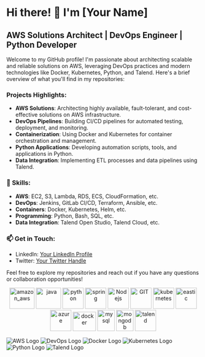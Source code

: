# Hi there! 👋 I'm [Your Name]

## AWS Solutions Architect | DevOps Engineer | Python Developer

Welcome to my GitHub profile! I'm passionate about architecting scalable and reliable solutions on AWS, leveraging DevOps practices and modern technologies like Docker, Kubernetes, Python, and Talend. Here's a brief overview of what you'll find in my repositories:

### Projects Highlights:

- **AWS Solutions**: Architecting highly available, fault-tolerant, and cost-effective solutions on AWS infrastructure.
- **DevOps Pipelines**: Building CI/CD pipelines for automated testing, deployment, and monitoring.
- **Containerization**: Using Docker and Kubernetes for container orchestration and management.
- **Python Applications**: Developing automation scripts, tools, and applications in Python.
- **Data Integration**: Implementing ETL processes and data pipelines using Talend.
  
### 🚀 Skills:

- **AWS**: EC2, S3, Lambda, RDS, ECS, CloudFormation, etc.
- **DevOps**: Jenkins, GitLab CI/CD, Terraform, Ansible, etc.
- **Containers**: Docker, Kubernetes, Helm, etc.
- **Programming**: Python, Bash, SQL, etc.
- **Data Integration**: Talend Open Studio, Talend Cloud, etc.

### 📫 Get in Touch:

- LinkedIn: [Your LinkedIn Profile](https://www.linkedin.com/in/your-profile)
- Twitter: [Your Twitter Handle](https://twitter.com/your-handle)

Feel free to explore my repositories and reach out if you have any questions or collaboration opportunities!

<p align="center">
      <img src="https://www.vectorlogo.zone/logos/amazon_aws/amazon_aws-icon.svg" alt="amazon_aws" width="65" height="55"/> 
      <img src="https://www.vectorlogo.zone/logos/java/java-icon.svg" alt="java" width="65" height="55"/> 
      <img src="https://www.vectorlogo.zone/logos/python/python-icon.svg" alt="python" width="55" height="55"/>
      <img src="https://www.vectorlogo.zone/logos/springio/springio-icon.svg" alt="spring" width="55" height="55"/>
      <img src="https://www.vectorlogo.zone/logos/nodejs/nodejs-icon.svg" alt="Nodejs" width="55" height="55"/>
      <img src="https://www.vectorlogo.zone/logos/git-scm/git-scm-icon.svg" alt="GIT" width="55" height="55"/> 
      <img src="https://www.vectorlogo.zone/logos/kubernetes/kubernetes-icon.svg" alt="kubernetes" width="55" height="55"/>
      <img src="https://www.vectorlogo.zone/logos/elastic/elastic-icon.svg" alt="eastic" width="55" height="55"/>
      <img src="https://www.vectorlogo.zone/logos/microsoft_azure/microsoft_azure-icon.svg" alt="azure" width="55" height="55"/>
      <img src="https://www.vectorlogo.zone/logos/docker/docker-official.svg" alt="docker" width="60" height="50"/>
      <img src="https://www.vectorlogo.zone/logos/mysql/mysql-icon.svg" alt="mysql" width="45" height="55"/>
      <img src="https://www.vectorlogo.zone/logos/mongodb/mongodb-icon.svg" alt="mongodb" width="45" height="55"/>
      <img src="https://www.vectorlogo.zone/logos/talend/talend-icon.svg" alt="talend" width="55" height="55"/> 
</p>



![AWS Logo](images/aws-logo.png)
![DevOps Logo](images/devops-logo.png)
![Docker Logo](images/docker-logo.png)
![Kubernetes Logo](images/kubernetes-logo.png)
![Python Logo](images/python-logo.png)
![Talend Logo](images/talend-logo.png)

